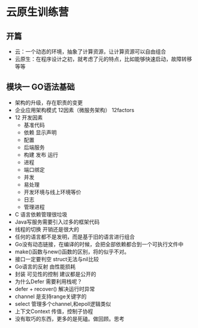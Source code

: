 # 云原生训练营
## 开篇
- 云：一个动态的环境，抽象了计算资源，让计算资源可以自由组合
- 云原生：在程序设计之初，就考虑了元的特点，比如能够快速启动，故障转移等等
## 模块一 GO语法基础
- 架构的升级，存在职责的变更
- 企业应用架构模式 12因素（微服务架构） 12factors
- 12 开发因素
    - 基准代码
    - 依赖 显示声明
    - 配置
    - 后端服务
    - 构建 发布 运行
    - 进程
    - 端口绑定
    - 并发
    - 易处理
    - 开发环境与线上环境等价
    - 日志
    - 管理进程
- C 语言依赖管理很垃圾
- Java写服务需要引入过多的框架代码
- 线程的切换 开销还是很大的
- 任何的语言都不是发明，而是基于旧的语言进行组合
- Go没有动态链接，在编译的时候，会把全部依赖都合到一个可执行文件中
- make()函数与new()函数的区别，将的似乎不对。
- 接口一定要判空 struct无法与nil比较
- Go语言的反射 由性能损耗
- 封装 可见性的控制 建议都是公开的
- 为什么Defer 需要利用栈呢？
- defer + recover() 解决运行时异常
- channel 是支持range关键字的
- select 管理多个channel,和epoll逻辑类似
- 上下文Context  传值，控制子协程
- 没有取巧的东西，更多的是死磕。做回顾。思考
